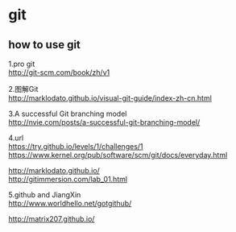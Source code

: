 # git
## how to use git


1.pro git  
http://git-scm.com/book/zh/v1

2.图解Git  
http://marklodato.github.io/visual-git-guide/index-zh-cn.html

3.A successful Git branching model  
http://nvie.com/posts/a-successful-git-branching-model/

4.url  
https://try.github.io/levels/1/challenges/1  
https://www.kernel.org/pub/software/scm/git/docs/everyday.html

http://marklodato.github.io/  
http://gitimmersion.com/lab_01.html

5.github  and JiangXin   
http://www.worldhello.net/gotgithub/


http://matrix207.github.io/
